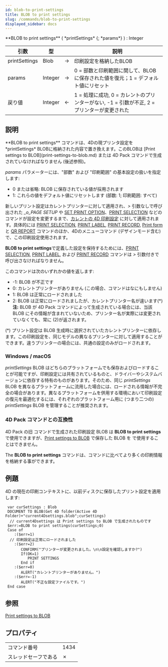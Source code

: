 ```yaml
---
id: blob-to-print-settings
title: BLOB to print settings
slug: /commands/blob-to-print-settings
displayed_sidebar: docs
---
```


<!--REF #_command_.BLOB to print settings.Syntax-->**BLOB to print settings** ( *printSettings* {; *params*} ) : Integer<!-- END REF-->
<!--REF #_command_.BLOB to print settings.Params-->
| 引数 | 型 |  | 説明 |
| --- | --- | --- | --- |
| printSettings | Blob | &#8594;  | 印刷設定を格納したBLOB |
| params | Integer | &#8594;  | 0 = 部数と印刷範囲に関して、BLOB に保存された値を復元；1 = デフォルト値にリセット |
| 戻り値 | Integer | &#8592; | 1 = 処理に成功, 0 = カレントのプリンターがない, -1 = 引数が不正, 2 = プリンターが変更された |

<!-- END REF-->

## 説明 

<!--REF #_command_.BLOB to print settings.Summary-->**BLOB to print settings** コマンドは、4Dの現プリンタ設定を *printSettings* BLOBに格納された内容で置き換えます。<!-- END REF-->このBLOBは [Print settings to BLOB](print-settings-to-blob.md) または  4D Pack コマンドで生成されていなければなりません (後述参照)。

*params* パラメーターには、"部数" および "印刷範囲" の基本設定の扱いを指定します:

* 0 または省略: BLOB に保存されている値が採用されます
* 1: これらの値をデフォルト値にリセットします (部数: 1; 印刷範囲: すべて)

新しいプリント設定はカレントプリンターに対して適用され、*\>* 引数なしで呼び出された *\_o\_PAGE SETUP* や [SET PRINT OPTION](set-print-option.md)、[PRINT SELECTION](print-selection.md) などのコマンドが設定を変更するまで、[カレントの 4D 印刷設定](../settings/compatibility.md) に対して適用されます。具体的には [PRINT SELECTION](print-selection.md), [PRINT LABEL](print-label.md), [PRINT RECORD](print-record.md), [Print form](print-form.md) と [QR REPORT](qr-report.md) コマンドのほか、4Dのメニューコマンド (デザインモード含む) で、この印刷設定使用されます。

**BLOB to print settings**で定義した設定を保持するためには、[PRINT SELECTION](print-selection.md), [PRINT LABEL](print-label.md), および [PRINT RECORD](print-record.md) コマンドは *\>* 引数付きで呼び出さなければなりません。

このコマンドは次のいずれかの値を返します:

* \-1: BLOB が不正です
* 0: カレントプリンターがありません (この場合、コマンドはなにもしません)
* 1: BLOB は正常にロードされました
* 2: BLOB は正常にロードされましたが、カレントプリンター名が違います(\*)  
**注:** BLOB が  4D Pack コマンドによって生成されている場合には、当該BLOB にその情報が含まれていないため、プリンター名が実際には変更されていなくても、常に (2)が返されます。

(\*) プリント設定は BLOB 生成時に選択されていたカレントプリンターに依存します。この印刷設定を、同じモデルの異なるプリンターに対して適用することができます。違うプリンターの場合には、共通の設定のみがロードされます。

### Windows / macOS 

*printSettings* BLOB はどちらのプラットフォームでも保存およびロードすることが可能ですが、印刷設定には共有されているものと、ドライバーやシステムバージョンに依存する特有のものがあります。そのため、同じ *printSettings* BLOB を異なるプラットフォームに流用した場合には、ロードされる情報が不完全の場合があります。異なるプラットフォームを併用する環境において印刷設定の復元を最適化するには、それぞれのプラットフォーム用に (つまり二つの) *printSettings* BLOB を管理することが推奨されます。

### 4D Pack コマンドとの互換性 

4D Pack の旧  コマンドで生成された印刷設定 BLOB は **BLOB to print settings** で使用できますが、[Print settings to BLOB](print-settings-to-blob.md) で保存した BLOB を  で使用することはできません。

The **BLOB to print settings** コマンドは、コマンドに比べてより多くの印刷情報を格納する事ができます。

## 例題 

4D の現在の印刷コンテキストに、以前ディスクに保存したプリント設定を適用します: 

```4d
 var curSettings : Blob
 DOCUMENT TO BLOB(Get 4D folder(Active 4D Folder)+"current4Dsettings.blob";curSettings)
  // current4Dsettings は Print settings to BLOB で生成されたものです
 $err:=BLOB to print settings(curSettings;0)
 Case of
    :($err=1)
  // 印刷設定は正常にロードされました
    :($err=2)
       CONFIRM("プリンターが変更されました。\n\n設定を確認しますか?")
       If(OK=1)
          PRINT SETTINGS
       End if
    :($err=0)
       ALERT("カレントプリンターがありません。")
    :($err=-1)
       ALERT("不正な設定ファイルです。")
 End case
```

## 参照 

[Print settings to BLOB](print-settings-to-blob.md)  

## プロパティ

|  |  |
| --- | --- |
| コマンド番号 | 1434 |
| スレッドセーフである | &cross; |


